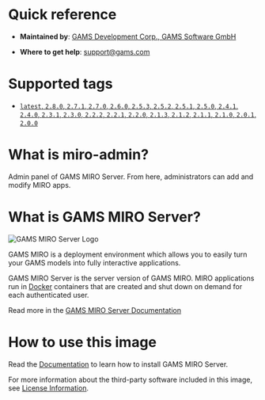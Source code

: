 # Quick reference

-	**Maintained by**:
	[GAMS Development Corp., GAMS Software GmbH](https://www.gams.com/)

-	**Where to get help**:
  	support@gams.com

# Supported tags

-  [`latest`, `2.8.0`, `2.7.1`, `2.7.0`, `2.6.0`, `2.5.3`, `2.5.2`, `2.5.1`, `2.5.0`, `2.4.1`, `2.4.0`, `2.3.1`, `2.3.0`, `2.2.2`, `2.2.1`, `2.2.0`, `2.1.3`, `2.1.2`, `2.1.1`, `2.1.0`, `2.0.1`, `2.0.0`](./tags)

# What is miro-admin?

Admin panel of GAMS MIRO Server. From here, administrators can add and modify MIRO apps.

# What is GAMS MIRO Server?

![GAMS MIRO Server Logo](https://gams.com/miro/assets/images/logo-readme.png)

GAMS MIRO is a deployment environment which allows you to easily turn your GAMS models into fully interactive applications.

GAMS MIRO Server is the server version of GAMS MIRO. MIRO applications run in [Docker](https://www.docker.com) containers that are created and shut down on demand for each authenticated user.

Read more in the [GAMS MIRO Server Documentation](https://www.gams.com/miro/server.html)

# How to use this image

Read the [Documentation](https://www.gams.com/miro/server.html#server-install) to learn how to install GAMS MIRO Server.

For more information about the third-party software included in this image, see [License Information](https://www.gams.com/miro/license-server.html).

